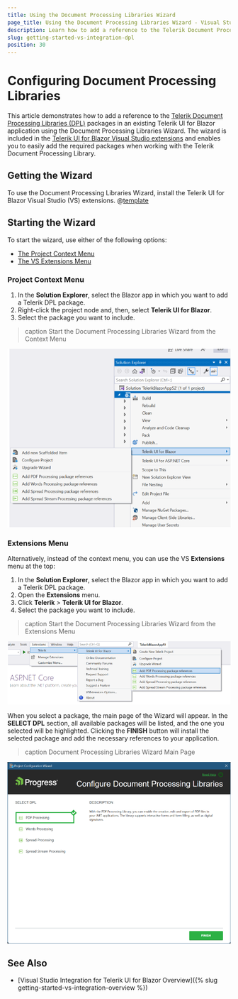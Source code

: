 ```yaml
---
title: Using the Document Processing Libraries Wizard
page_title: Using the Document Processing Libraries Wizard - Visual Studio Integration.
description: Learn how to add a reference to the Telerik Document Processing Libraries in your application by using the Telerik UI for Blazor Visual Studio extension.
slug: getting-started-vs-integration-dpl
position: 30
---
```


# Configuring Document Processing Libraries

This article demonstrates how to add a reference to the [Telerik Document Processing Libraries (DPL)](https://www.telerik.com/document-processing-libraries) packages in an existing Telerik UI for Blazor application using the Document Processing Libraries Wizard. The wizard is included in the [Telerik UI for Blazor Visual Studio extensions](https://marketplace.visualstudio.com/items?itemName=TelerikInc.TelerikBlazorVSExtensions) and enables you to easily add the required packages when working with the Telerik Document Processing Library.

## Getting the Wizard

To use the Document Processing Libraries Wizard, install the Telerik UI for Blazor Visual Studio (VS) extensions. @[template](/_contentTemplates/common/general-info.md#vsx-download)

## Starting the Wizard

To start the wizard, use either of the following options:

* [The Project Context Menu](#project-context-menu)
* [The VS Extensions Menu](#extensions-menu)

### Project Context Menu

1. In the **Solution Explorer**, select the Blazor app in which you want to add a Telerik DPL package.
1. Right-click the project node and, then, select **Telerik UI for Blazor**.
1. Select the package you want to include.

>caption Start the Document Processing Libraries Wizard from the Context Menu

![Start the Document Processing Libraries Wizard from the context menu](images/vs-ext-dpl-wizard-context-menu.png)

### Extensions Menu

Alternatively, instead of the context menu, you can use the VS **Extensions** menu at the top:

1. In the **Solution Explorer**, select the Blazor app in which you want to add a Telerik DPL package.
1. Open the **Extensions** menu.
1. Click **Telerik** > **Telerik UI for Blazor**.
1. Select the package you want to include.

>caption Start the Document Processing Libraries Wizard from the Extensions Menu

![Start the Document Processing Libraries Wizard from the Extensions Menu](images/vs-ext-dpl-wizard-extensions-menu.png)

When you select a package, the main page of the Wizard will appear. In the **SELECT DPL** section, all available packages will be listed, and the one you selected will be highlighted. Clicking the **FINISH** button will install the selected package and add the necessary references to your application.

>caption Document Processing Libraries Wizard Main Page

![Document Processing Libraries Wizard Main Page](images/vs-ext-dpl-main-page.png)

## See Also

* [Visual Studio Integration for Telerik UI for Blazor Overview]({% slug getting-started-vs-integration-overview %})